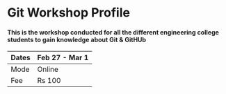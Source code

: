 # Git Workshop Profile 

#### This is the workshop conducted for all the different engineering college students to gain knowledge about Git & GitHUb

|Dates|Feb 27 - Mar 1|
|-----|---------|
|Mode|Online|
|Fee|Rs 100|
